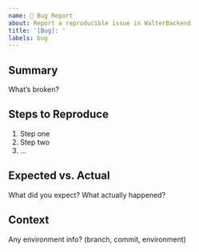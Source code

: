 ```yaml
---
name: 🐛 Bug Report
about: Report a reproducible issue in WalterBackend
title: '[Bug]: '
labels: bug
---
```


## Summary

What’s broken?

## Steps to Reproduce

1. Step one
2. Step two
3. ...

## Expected vs. Actual

What did you expect? What actually happened?

## Context

Any environment info? (branch, commit, environment)
